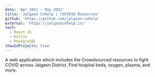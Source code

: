 ```yaml
---
date: 'Apr 2021 – May 2021'
title: 'Jalgaon Cohelp | COVID19 Resources'
github: 'https://github.com/jalgaon-cohelp'
external: 'https://jalgaoncohelp.in/'
tech:
  - React JS
  - Kotlin
  - PostgreSQL
showInProjects: true
---
```


A web application which includes the Crowdsourced resources to fight COVID across Jalgaon District. Find hospital beds, oxygen, plasma, and more.